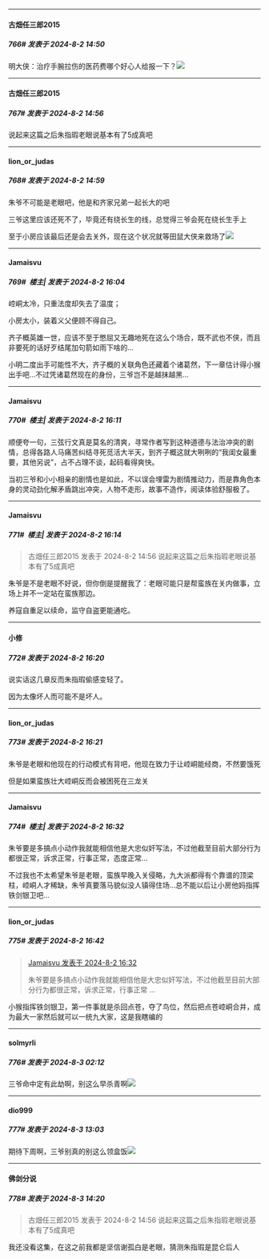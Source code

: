 ﻿
*****

####  古畑任三郎2015  
##### 766#       发表于 2024-8-2 14:50

明大侠：治疗手腕拉伤的医药费哪个好心人给报一下？<img src="https://static.saraba1st.com/image/smiley/face/141.gif" referrerpolicy="no-referrer">


*****

####  古畑任三郎2015  
##### 767#       发表于 2024-8-2 14:56

说起来这篇之后朱指瑕老眼说基本有了5成真吧

*****

####  lion_or_judas  
##### 768#       发表于 2024-8-2 14:59

朱爷不可能是老眼吧，他是和齐家兄弟一起长大的吧

三爷这里应该还死不了，毕竟还有绕长生的线，总觉得三爷会死在绕长生手上

至于小房应该最后还是会去关外，现在这个状况就等田鼠大侠来救场了<img src="https://static.saraba1st.com/image/smiley/face2017/037.png" referrerpolicy="no-referrer">


*****

####  Jamaisvu  
##### 769#         楼主| 发表于 2024-8-2 16:04

崆峒太冷，只重法度却失去了温度；

小房太小，装着义父便顾不得自己。

齐子概英雄一世，应该不至于憋屈又无趣地死在这么个场合，既不武也不侠，而且非要死的话好歹结尾加句箭如雨下啥的...

小明二度出手可能性不大，齐子概的关联角色还藏着个诸葛然，下一章估计得小猴出手吧...不过凭诸葛然现在的身份，三爷岂不是越抹越黑...


*****

####  Jamaisvu  
##### 770#         楼主| 发表于 2024-8-2 16:11

顺便夸一句，三弦行文真是莫名的清爽，寻常作者写到这种道德与法治冲突的剧情，总得各路人马痛苦纠结寻死觅活大半天，到齐子概这就大咧咧的“我闺女最重要，其他另说”，占不占理不谈，起码看得爽快。

当初三爷和小小相亲的剧情也是如此，不以误会埋雷为剧情推动力，而是靠角色本身的灵动劲化解矛盾跳出冲突，人物不走形，故事不造作，阅读体验舒服极了。

*****

####  Jamaisvu  
##### 771#         楼主| 发表于 2024-8-2 16:14

<blockquote>古畑任三郎2015 发表于 2024-8-2 14:56
说起来这篇之后朱指瑕老眼说基本有了5成真吧</blockquote>
朱爷是不是老眼不好说，但你倒是提醒我了：老眼可能只是帮蛮族在关内做事，立场上并不一定站在蛮族那边。

养寇自重足以续命，监守自盗更能通吃。


*****

####  小修  
##### 772#       发表于 2024-8-2 16:20

说实话这几章反而朱指瑕偷感变轻了。

因为太像坏人而可能不是坏人。

*****

####  lion_or_judas  
##### 773#       发表于 2024-8-2 16:21

朱爷是老眼和他现在的行动模式有背吧，他现在致力于让崆峒能经商，不然要饿死

但是如果蛮族壮大崆峒反而会被困死在三龙关


*****

####  Jamaisvu  
##### 774#         楼主| 发表于 2024-8-2 16:32

朱爷要是多搞点小动作我就能相信他是大忠似奸写法，不过他截至目前大部分行为都很正常，诉求正常，行事正常，态度正常...

不过我也不太希望朱爷是老眼，蛮族早晚入关侵略，九大派都得有个靠谱的顶梁柱，崆峒人才稀缺，朱爷真要落马貌似没人镇得住场...总不能以后让小房他妈指挥铁剑银卫吧...


*****

####  lion_or_judas  
##### 775#       发表于 2024-8-2 16:42

<blockquote><a href="httphttps://bbs.saraba1st.com/2b/forum.php?mod=redirect&amp;goto=findpost&amp;pid=65775758&amp;ptid=1991522" target="_blank">Jamaisvu 发表于 2024-8-2 16:32</a>

朱爷要是多搞点小动作我就能相信他是大忠似奸写法，不过他截至目前大部分行为都很正常，诉求正常，行事正常 ...</blockquote>
小猴指挥铁剑银卫，第一件事就是杀回点苍，夺了鸟位，然后把点苍崆峒合并，成为最大一家然后就可以一统九大家，这是我瞎编的


*****

####  solmyrli  
##### 776#       发表于 2024-8-3 02:12

三爷命中定有此劫啊，别这么早杀青啊<img src="https://static.saraba1st.com/image/smiley/face2017/138.png" referrerpolicy="no-referrer">


*****

####  dio999  
##### 777#       发表于 2024-8-3 13:03

期待下周啊，三爷别真的别这么领盒饭<img src="https://static.saraba1st.com/image/smiley/face2017/139.png" referrerpolicy="no-referrer">


*****

####  佛剑分说  
##### 778#       发表于 2024-8-3 14:20

<blockquote>古畑任三郎2015 发表于 2024-8-2 14:56
说起来这篇之后朱指瑕老眼说基本有了5成真吧</blockquote>
我还没看这集，在这之前我都是坚信谢孤白是老眼，猜测朱指瑕是昆仑后人

